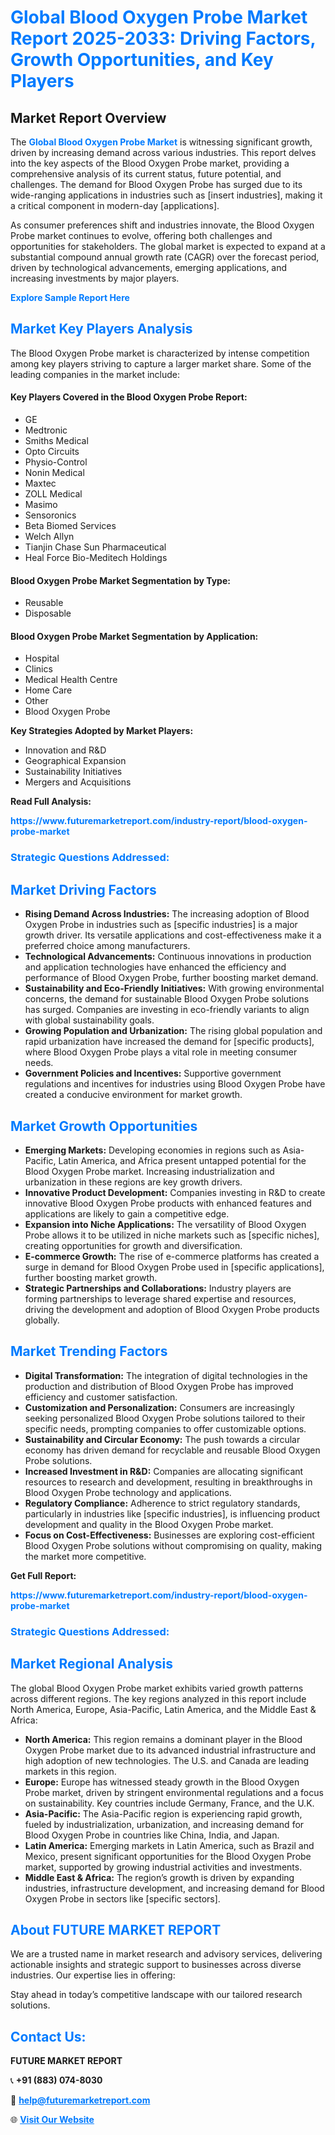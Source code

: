 <h1 style="color: #007BFF;">Global Blood Oxygen Probe Market Report 2025-2033: Driving Factors, Growth Opportunities, and Key Players</h1>

<section id="overview">
<h2>Market Report Overview</h2>
<p>The <a href="https://www.futuremarketreport.com/industry-report/blood-oxygen-probe-market" style="color: #007BFF; text-decoration: none;"><strong>Global Blood Oxygen Probe Market</strong></a> is witnessing significant growth, driven by increasing demand across various industries. This report delves into the key aspects of the Blood Oxygen Probe market, providing a comprehensive analysis of its current status, future potential, and challenges. The demand for Blood Oxygen Probe has surged due to its wide-ranging applications in industries such as [insert industries], making it a critical component in modern-day [applications].</p>
<p>As consumer preferences shift and industries innovate, the Blood Oxygen Probe market continues to evolve, offering both challenges and opportunities for stakeholders. The global market is expected to expand at a substantial compound annual growth rate (CAGR) over the forecast period, driven by technological advancements, emerging applications, and increasing investments by major players.</p>
</section>

<section id="overview">
<p><a href="https://www.futuremarketreport.com/request-sample/reportId=127489" style="color: #007BFF; text-decoration: none;"><strong>Explore Sample Report Here</strong></a></p>
</section>

<section id="key-players">
<h2 style="color: #007BFF;">Market Key Players Analysis</h2>
<p>The Blood Oxygen Probe market is characterized by intense competition among key players striving to capture a larger market share. Some of the leading companies in the market include:</p>
<h4>Key Players Covered in the Blood Oxygen Probe Report:</h4>
<ul><li>GE</li><li>Medtronic</li><li>Smiths Medical</li><li>Opto Circuits</li><li>Physio-Control</li><li>Nonin Medical</li><li>Maxtec</li><li>ZOLL Medical</li><li>Masimo</li><li>Sensoronics</li><li>Beta Biomed Services</li><li>Welch Allyn</li><li>Tianjin Chase Sun Pharmaceutical</li><li>Heal Force Bio-Meditech Holdings</li></ul>
<h4>Blood Oxygen Probe Market Segmentation by Type:</h4>
<ul><li>Reusable</li><li>Disposable</li></ul>

<h4>Blood Oxygen Probe Market Segmentation by Application:</h4>
<ul><li>Hospital</li><li>Clinics</li><li>Medical Health Centre</li><li>Home Care</li><li>Other</li><li>Blood Oxygen Probe</li></ul>
<p><strong>Key Strategies Adopted by Market Players:</strong></p>
<ul>
<li>Innovation and R&D</li>
<li>Geographical Expansion</li>
<li>Sustainability Initiatives</li>
<li>Mergers and Acquisitions</li>
</ul>
</section>

<section>
<p><strong>Read Full Analysis: </strong></p><a href="https://www.futuremarketreport.com/industry-report/blood-oxygen-probe-market" style="color: #007BFF; text-decoration: none;"><strong>https://www.futuremarketreport.com/industry-report/blood-oxygen-probe-market</strong></a>
<h3 style="color: #007BFF;">Strategic Questions Addressed:</h3>
</section>

<section id="driving-factors">
<h2 style="color: #007BFF;">Market Driving Factors</h2>
<ul>
<li><strong>Rising Demand Across Industries:</strong> The increasing adoption of Blood Oxygen Probe in industries such as [specific industries] is a major growth driver. Its versatile applications and cost-effectiveness make it a preferred choice among manufacturers.</li>
<li><strong>Technological Advancements:</strong> Continuous innovations in production and application technologies have enhanced the efficiency and performance of Blood Oxygen Probe, further boosting market demand.</li>
<li><strong>Sustainability and Eco-Friendly Initiatives:</strong> With growing environmental concerns, the demand for sustainable Blood Oxygen Probe solutions has surged. Companies are investing in eco-friendly variants to align with global sustainability goals.</li>
<li><strong>Growing Population and Urbanization:</strong> The rising global population and rapid urbanization have increased the demand for [specific products], where Blood Oxygen Probe plays a vital role in meeting consumer needs.</li>
<li><strong>Government Policies and Incentives:</strong> Supportive government regulations and incentives for industries using Blood Oxygen Probe have created a conducive environment for market growth.</li>
</ul>
</section>

<section id="growth-opportunities">
<h2 style="color: #007BFF;">Market Growth Opportunities</h2>
<ul>
<li><strong>Emerging Markets:</strong> Developing economies in regions such as Asia-Pacific, Latin America, and Africa present untapped potential for the Blood Oxygen Probe market. Increasing industrialization and urbanization in these regions are key growth drivers.</li>
<li><strong>Innovative Product Development:</strong> Companies investing in R&D to create innovative Blood Oxygen Probe products with enhanced features and applications are likely to gain a competitive edge.</li>
<li><strong>Expansion into Niche Applications:</strong> The versatility of Blood Oxygen Probe allows it to be utilized in niche markets such as [specific niches], creating opportunities for growth and diversification.</li>
<li><strong>E-commerce Growth:</strong> The rise of e-commerce platforms has created a surge in demand for Blood Oxygen Probe used in [specific applications], further boosting market growth.</li>
<li><strong>Strategic Partnerships and Collaborations:</strong> Industry players are forming partnerships to leverage shared expertise and resources, driving the development and adoption of Blood Oxygen Probe products globally.</li>
</ul>
</section>

<section id="trending-factors">
<h2 style="color: #007BFF;">Market Trending Factors</h2>
<ul>
<li><strong>Digital Transformation:</strong> The integration of digital technologies in the production and distribution of Blood Oxygen Probe has improved efficiency and customer satisfaction.</li>
<li><strong>Customization and Personalization:</strong> Consumers are increasingly seeking personalized Blood Oxygen Probe solutions tailored to their specific needs, prompting companies to offer customizable options.</li>
<li><strong>Sustainability and Circular Economy:</strong> The push towards a circular economy has driven demand for recyclable and reusable Blood Oxygen Probe solutions.</li>
<li><strong>Increased Investment in R&D:</strong> Companies are allocating significant resources to research and development, resulting in breakthroughs in Blood Oxygen Probe technology and applications.</li>
<li><strong>Regulatory Compliance:</strong> Adherence to strict regulatory standards, particularly in industries like [specific industries], is influencing product development and quality in the Blood Oxygen Probe market.</li>
<li><strong>Focus on Cost-Effectiveness:</strong> Businesses are exploring cost-efficient Blood Oxygen Probe solutions without compromising on quality, making the market more competitive.</li>
</ul>
</section>

<section>
<p><strong>Get Full Report: </strong></p><a href="https://www.futuremarketreport.com/industry-report/blood-oxygen-probe-market" style="color: #007BFF; text-decoration: none;"><strong>https://www.futuremarketreport.com/industry-report/blood-oxygen-probe-market</strong></a>
<h3 style="color: #007BFF;">Strategic Questions Addressed:</h3>
</section>


<section id="regional-analysis">
<h2 style="color: #007BFF;">Market Regional Analysis</h2>
<p>The global Blood Oxygen Probe market exhibits varied growth patterns across different regions. The key regions analyzed in this report include North America, Europe, Asia-Pacific, Latin America, and the Middle East & Africa:</p>
<ul>
<li><strong>North America:</strong> This region remains a dominant player in the Blood Oxygen Probe market due to its advanced industrial infrastructure and high adoption of new technologies. The U.S. and Canada are leading markets in this region.</li>
<li><strong>Europe:</strong> Europe has witnessed steady growth in the Blood Oxygen Probe market, driven by stringent environmental regulations and a focus on sustainability. Key countries include Germany, France, and the U.K.</li>
<li><strong>Asia-Pacific:</strong> The Asia-Pacific region is experiencing rapid growth, fueled by industrialization, urbanization, and increasing demand for Blood Oxygen Probe in countries like China, India, and Japan.</li>
<li><strong>Latin America:</strong> Emerging markets in Latin America, such as Brazil and Mexico, present significant opportunities for the Blood Oxygen Probe market, supported by growing industrial activities and investments.</li>
<li><strong>Middle East & Africa:</strong> The region’s growth is driven by expanding industries, infrastructure development, and increasing demand for Blood Oxygen Probe in sectors like [specific sectors].</li>
</ul>
</section>

<footer>
<h2 style="color: #007BFF;">About FUTURE MARKET REPORT</h2>
<p>We are a trusted name in market research and advisory services, delivering actionable insights and strategic support to businesses across diverse industries. Our expertise lies in offering:</p>

<p>Stay ahead in today’s competitive landscape with our tailored research solutions.</p>

<h2 style="color: #007BFF;">Contact Us:</h2>
<p><strong>FUTURE MARKET REPORT</strong></p>
<p>📞 <strong>+91 (883) 074-8030</strong></p>
<p>📧 <strong><a href="mailto:help@futuremarketreport.com" style="color: #007BFF;">help@futuremarketreport.com</a></strong></p>
<p>🌐 <strong><a href="https://www.futuremarketreport.com/" style="color: #007BFF;">Visit Our Website</a></strong></p>
</footer>